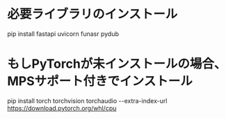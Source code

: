 
# 必要ライブラリのインストール
pip install fastapi uvicorn funasr pydub

# もしPyTorchが未インストールの場合、MPSサポート付きでインストール
pip install torch torchvision torchaudio --extra-index-url https://download.pytorch.org/whl/cpu